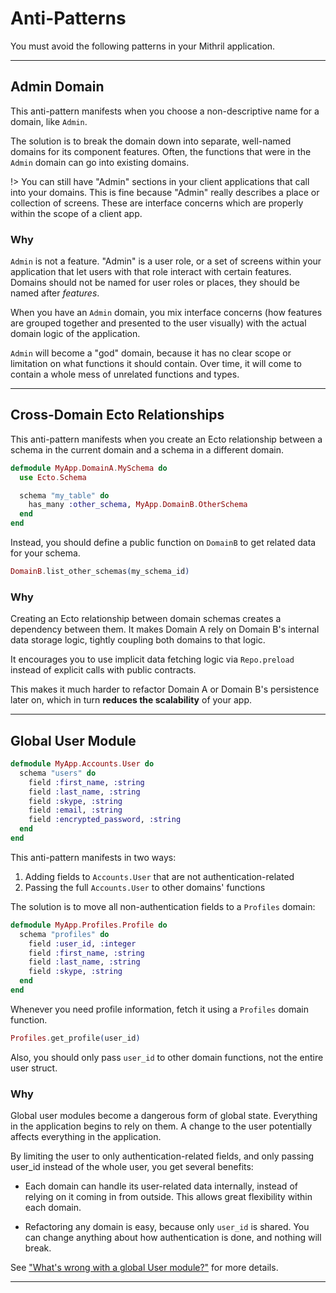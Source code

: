 # Anti-Patterns

You must avoid the following patterns in your Mithril application.

---

## Admin Domain
This anti-pattern manifests when you choose a non-descriptive name for a
domain, like `Admin`.

The solution is to break the domain down into separate, well-named domains
for its component features. Often, the functions that were in the `Admin`
domain can go into existing domains.

!> You can still have "Admin" sections in your client applications that call
   into your domains. This is fine because "Admin" really describes a place
   or collection of screens. These are interface concerns which are properly
   within the scope of a client app.

### Why

`Admin` is not a feature. "Admin" is a user role, or a set of screens
within your application that let users with that role interact with
certain features. Domains should not be named for user roles or places,
they should be named after _features_.

When you have an `Admin` domain, you mix interface concerns (how features
are grouped together and presented to the user visually) with the actual
domain logic of the application. 

`Admin` will become a "god" domain, because it has no clear scope or
limitation on what functions it should contain. Over time, it will come
to contain a whole mess of unrelated functions and types.

---

## Cross-Domain Ecto Relationships
This anti-pattern manifests when you create an Ecto relationship between
a schema in the current domain and a schema in a different domain.

```elixir
defmodule MyApp.DomainA.MySchema do
  use Ecto.Schema

  schema "my_table" do
    has_many :other_schema, MyApp.DomainB.OtherSchema
  end
end
```

Instead, you should define a public function on `DomainB` to get related 
data for your schema.

```elixir
DomainB.list_other_schemas(my_schema_id)
```

### Why

Creating an Ecto relationship between domain schemas creates a dependency between 
them. It makes Domain A rely on Domain B's internal data storage logic, tightly
coupling both domains to that logic.

It encourages you to use implicit data fetching logic via `Repo.preload`
instead of explicit calls with public contracts.

This makes it much harder to refactor Domain A or Domain B's persistence
later on, which in turn **reduces the scalability** of your app.

---

## Global User Module

```elixir
defmodule MyApp.Accounts.User do
  schema "users" do
    field :first_name, :string
    field :last_name, :string
    field :skype, :string
    field :email, :string
    field :encrypted_password, :string
  end
end
```

This anti-pattern manifests in two ways:

1. Adding fields to `Accounts.User` that are not authentication-related
2. Passing the full `Accounts.User` to other domains' functions

The solution is to move all non-authentication fields to a `Profiles`
domain:

```elixir
defmodule MyApp.Profiles.Profile do
  schema "profiles" do
    field :user_id, :integer
    field :first_name, :string
    field :last_name, :string
    field :skype, :string
  end
end
```

Whenever you need profile information, fetch it using a `Profiles` domain
function.

```elixir
Profiles.get_profile(user_id)
```

Also, you should only pass `user_id` to other domain functions, not the
entire user struct.

### Why

Global user modules become a dangerous form of global state. Everything
in the application begins to rely on them. A change to the user potentially
affects everything in the application.

By limiting the user to only authentication-related fields, and only
passing user_id instead of the whole user, you get several benefits:

- Each domain can handle its user-related data internally, instead of
  relying on it coming in from outside. This allows great flexibility
  within each domain.

- Refactoring any domain is easy, because only `user_id` is shared. You
  can change anything about how authentication is done, and nothing
  will break.

See ["What's wrong with a global User module?"](https://medium.com/appunite-edu-collection/whats-wrong-with-a-global-user-module-ed7ed013a519)
for more details.

---
